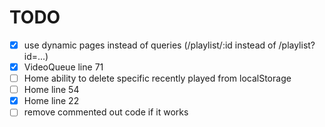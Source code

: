 # TODO
- [x] use dynamic pages instead of queries (/playlist/:id instead of /playlist?id=...)
- [x] VideoQueue line 71
- [ ] Home ability to delete specific recently played from localStorage
- [ ] Home line 54
- [x] Home line 22
- [ ] remove commented out code if it works